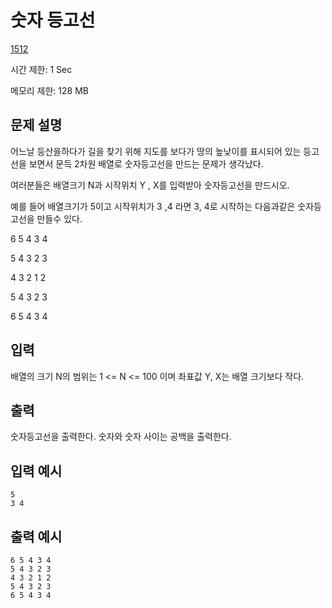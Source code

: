 # 숫자 등고선

[1512](http://codeup.kr/problem.php?id=1512)

시간 제한: 1 Sec

메모리 제한: 128 MB



## 문제 설명

어느날 등산을하다가 길을 찾기 위해 지도를 보다가 땅의 높낮이를 표시되어 있는 등고선을 보면서 문득 2차원 배열로 숫자등고선을 만드는 문제가 생각났다.

여러분들은 배열크기 N과 시작위치 Y , X를 입력받아 숫자등고선을 만드시오.

예를 들어 배열크기가 5이고 시작위치가 3 ,4 라면 3, 4로 시작하는 다음과같은 숫자등고선을 만들수 있다.

6 5 4 3 4

5 4 3 2 3

4 3 2 1 2

5 4 3 2 3

6 5 4 3 4



## 입력

배열의 크기 N의 범위는 1 <= N <= 100 이며 좌표값 Y, X는 배열 크기보다 작다.



## 출력

숫자등고선을 출력한다. 숫자와 숫자 사이는 공백을 출력한다.



## 입력 예시

```
5
3 4
```



## 출력 예시

```
6 5 4 3 4 
5 4 3 2 3 
4 3 2 1 2 
5 4 3 2 3 
6 5 4 3 4 
```